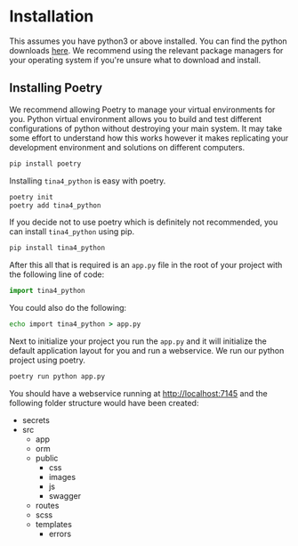 # Installation

This assumes you have python3 or above installed. You can find the python downloads [here](https://www.python.org/downloads/).
We recommend using the relevant package managers for your operating system if you're unsure what to download and install.

## Installing Poetry

We recommend allowing Poetry to manage your virtual environments for you.
Python virtual environment allows you to build and test different configurations of python without destroying your main system.
It may take some effort to understand how this works however it makes replicating your development environment and solutions on different computers.

```cmd
pip install poetry
```

Installing `tina4_python` is easy with poetry.

```cmd
poetry init
poetry add tina4_python
```

If you decide not to use poetry which is definitely not recommended, you can install `tina4_python` using pip.

```cmd
pip install tina4_python
```

After this all that is required is an `app.py` file in the root of your project with the following line of code:

```python title="app.py"
import tina4_python
```

You could also do the following:

```cmd
echo import tina4_python > app.py
```

Next to initialize your project you run the `app.py` and it will initialize the default application layout for you
and run a webservice.  We run our python project using poetry.

```cmd
poetry run python app.py
```

You should have a webservice running at [http://localhost:7145](http://localhost:7145) and the following folder structure would have been created:

- secrets
- src
  - app
  - orm
  - public
    - css
    - images
    - js
    - swagger
  - routes
  - scss
  - templates
    - errors